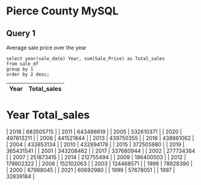 # Pierce County MySQL

## Query 1
Average sale price over the year


```
select year(sale_date) Year, sum(Sale_Price) as Total_sales
from sale_df
group by 1
order by 2 desc;
```

| Year| Total_sales |                                                                                                                                     
|-----------|-------------|
# Year	Total_sales
|	2018	|	683505715	|
|	2011	|	643486619	|
|	2005	|	532610371	|
|	2020	|	497813211	|
|	2006	|	441521844	|
|	2013	|	439750355	|
|	2016	|	438861062	|
|	2004	|	433853134	|
|	2010	|	432894178	|
|	2015	|	372505980	|
|	2019	|	365431541	|
|	2001	|	343208462	|
|	2017	|	337680944	|
|	2002	|	277734364	|
|	2007	|	251873415	|
|	2014	|	212755494	|
|	2009	|	196400503	|
|	2012	|	179802322	|
|	2008	|	152102063	|
|	2003	|	124468571	|
|	1998	|	78928390	|
|	2000	|	67988045	|
|	2021	|	60692980	|
|	1999	|	57678051	|
|	1997	|	32839184	|


